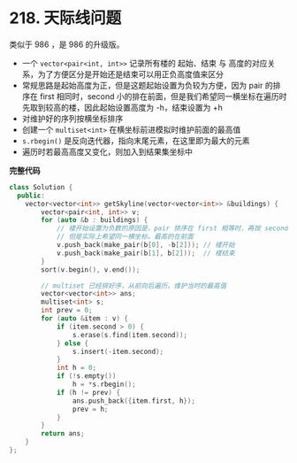 # 218. 天际线问题

类似于 986 ，是 986 的升级版。

-   一个 `vector<pair<int, int>>` 记录所有楼的 起始、结束 与 高度的对应关系，为了方便区分是开始还是结束可以用正负高度值来区分
-   常规思路是起始高度为正，但是这题起始设置为负较为方便，因为 pair 的排序在 first 相同时，second 小的排在前面，但是我们希望同一横坐标在遍历时先取到较高的楼，因此起始设置高度为 -h，结束设置为 +h
-   对维护好的序列按横坐标排序
-   创建一个 `multiset<int>` 在横坐标前进模拟时维护前面的最高值
-   `s.rbegin()` 是反向迭代器，指向末尾元素，在这里即为最大的元素
-   遍历时若最高高度又变化，则加入到结果集坐标中

**完整代码**

```c++
class Solution {
  public:
    vector<vector<int>> getSkyline(vector<vector<int>> &buildings) {
        vector<pair<int, int>> v;
        for (auto &b : buildings) {
            // 楼开始设置为负数的原因是，pair 排序在 first 相等时，再按 second 小的在前
            // 但是实际上希望同一横坐标，最高的在前面
            v.push_back(make_pair(b[0], -b[2])); // 楼开始
            v.push_back(make_pair(b[1], b[2]));  // 楼结束
        }
        sort(v.begin(), v.end());

        // multiset 已经排好序，从前向后遍历，维护当时的最高值
        vector<vector<int>> ans;
        multiset<int> s;
        int prev = 0;
        for (auto &item : v) {
            if (item.second > 0) {
                s.erase(s.find(item.second));
            } else {
                s.insert(-item.second);
            }
            int h = 0;
            if (!s.empty())
                h = *s.rbegin();
            if (h != prev) {
                ans.push_back({item.first, h});
                prev = h;
            }
        }
        return ans;
    }
};
```
